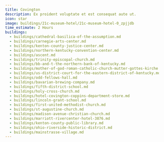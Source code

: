 ```yaml
---
title: Covington
description: Ex proident voluptate et est consequat aute ut.
icon: star
image: buildings/21c-museum-hotel/21c-museum-hotel-0_zpjjdb
time_estimate: 2 Hours
buildings:
  - buildings/cathedral-basilica-of-the-assumption.md
  - buildings/carnegie-arts-center.md
  - buildings/kenton-county-justice-center.md
  - buildings/northern-kentucky-convention-center.md
  - buildings/ascent.md
  - buildings/trinity-episcopal-church.md
  - buildings/bb-and-t-the-northern-bank-of-kentucky.md
  - buildings/mother-of-god-roman-catholic-church-mutter-gottes-kirche.md
  - buildings/us-district-court-for-the-eastern-district-of-kentucky.md
  - buildings/odd-fellows-hall.md
  - buildings/bavarian-brewing-company.md
  - buildings/fifth-district-school.md
  - buildings/holy-cross-church.md
  - buildings/hotel-covington-coppins-department-store.md
  - buildings/lincoln-grant-school.md
  - buildings/first-united-methodist-church.md
  - buildings/st-augustine-church.md
  - buildings/madison-avenue-christian-church.md
  - buildings/marriott-rivercenter-hotel-3876.md
  - buildings/kenton-county-public-library.md
  - buildings/ohio-riverside-historic-district.md
  - buildings/mainstrasse-village.md
---
```


